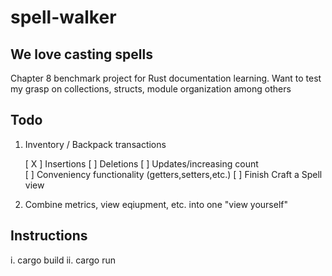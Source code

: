 # spell-walker
## We love casting spells
  Chapter 8 benchmark project for Rust documentation learning. Want to test my grasp on collections, structs, module organization among others

## Todo
  1. Inventory / Backpack transactions
    
        [ X ] Insertions
        [ ] Deletions
        [ ] Updates/increasing count  
        [ ] Conveniency functionality (getters,setters,etc.)
        [ ] Finish Craft a Spell view
  
  2. Combine metrics, view eqiupment, etc. into one "view yourself"

## Instructions
  i. cargo build
  ii. cargo run
